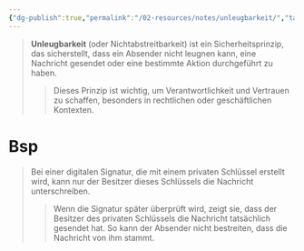 ```yaml
---
{"dg-publish":true,"permalink":"/02-resources/notes/unleugbarkeit/","tags":["it-sicherheit"],"noteIcon":"","updated":"2024-11-04T08:49:49.264+01:00"}
---
```


>**Unleugbarkeit** (oder Nichtabstreitbarkeit) ist ein Sicherheitsprinzip, das sicherstellt, dass ein Absender nicht leugnen kann, eine Nachricht gesendet oder eine bestimmte Aktion durchgeführt zu haben. 
>>Dieses Prinzip ist wichtig, um Verantwortlichkeit und Vertrauen zu schaffen, besonders in rechtlichen oder geschäftlichen Kontexten.

# Bsp
>Bei einer digitalen Signatur, die mit einem privaten Schlüssel erstellt wird, kann nur der Besitzer dieses Schlüssels die Nachricht unterschreiben. 
>>Wenn die Signatur später überprüft wird, zeigt sie, dass der Besitzer des privaten Schlüssels die Nachricht tatsächlich gesendet hat. So kann der Absender nicht bestreiten, dass die Nachricht von ihm stammt.